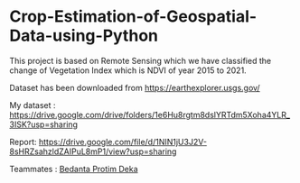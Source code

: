 # Crop-Estimation-of-Geospatial-Data-using-Python
This project is based on Remote Sensing which we have classified the change of Vegetation Index which is NDVI of year 2015 to 2021.

Dataset has been downloaded from https://earthexplorer.usgs.gov/

My dataset : https://drive.google.com/drive/folders/1e6Hu8rgtm8dslYRTdm5Xoha4YLR_3ISK?usp=sharing

Report: https://drive.google.com/file/d/1NIN1jU3J2V-8sHRZsahzldZAIPuL8mP1/view?usp=sharing

Teammates : [Bedanta Protim Deka](https://github.com/bedantadeka23)


